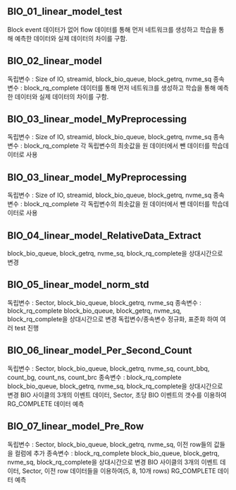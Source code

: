 ## BIO_01_linear_model_test

Block event 데이터가 없어 flow 데이터를 통해 먼저 네트워크를 생성하고 학습을 통해 예측한 데이터와 실제 데이터의 차이를 구함.


## BIO_02_linear_model

독립변수 : Size of IO, streamid, block_bio_queue, block_getrq, nvme_sq
종속변수 : block_rq_complete
데이터를 통해 먼저 네트워크를 생성하고 학습을 통해 예측한 데이터와 실제 데이터의 차이를 구함.


## BIO_03_linear_model_MyPreprocessing

독립변수 : Size of IO, streamid, block_bio_queue, block_getrq, nvme_sq
종속변수 : block_rq_complete
각 독립변수의 최솟값을 원 데이터에서 뺀 데이터를 학습데이터로 사용


## BIO_03_linear_model_MyPreprocessing

독립변수 : Size of IO, streamid, block_bio_queue, block_getrq, nvme_sq
종속변수 : block_rq_complete
각 독립변수의 최솟값을 원 데이터에서 뺀 데이터를 학습데이터로 사용


## BIO_04_linear_model_RelativeData_Extract

block_bio_queue, block_getrq, nvme_sq, block_rq_complete을 상대시간으로 변경


## BIO_05_linear_model_norm_std

독립변수 : Sector, block_bio_queue, block_getrq, nvme_sq
종속변수 : block_rq_complete
block_bio_queue, block_getrq, nvme_sq, block_rq_complete을 상대시간으로 변경
독립변수/종속변수 정규화, 표준화 하여 여러 test 진행


## BIO_06_linear_model_Per_Second_Count

독립변수 : Sector, block_bio_queue, block_getrq, nvme_sq, count_bbq, count_bg, count_ns, count_brc
종속변수 : block_rq_complete
block_bio_queue, block_getrq, nvme_sq, block_rq_complete을 상대시간으로 변경
BIO 사이클의 3개의 이벤트 데이터, Sector, 초당 BIO 이벤트의 갯수를 이용하여 RG_COMPLETE 데이터 예측


## BIO_07_linear_model_Pre_Row

독립변수 : Sector, block_bio_queue, block_getrq, nvme_sq, 이전 row들의 값들을 컬럼에 추가
종속변수 : block_rq_complete
block_bio_queue, block_getrq, nvme_sq, block_rq_complete을 상대시간으로 변경
BIO 사이클의 3개의 이벤트 데이터, Sector, 이전 row 데이터들을 이용하여(5, 8, 10개 rows) RG_COMPLETE 데이터 예측

